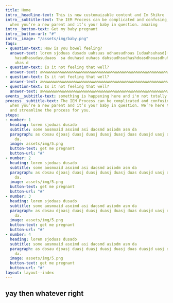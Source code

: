 ```yaml
---
title: Home
intro__headline-text: This is new customaizable content and Im Shikre
intro__subtitle-text: The IEM Process can be complicated and confusing, especially
  when you’re a new parent and it’s your baby in question. amazing
intro__button-text: Get my baby pregnant
intro__button-url: "#"
intro__image: "/assets/img/baby.png"
faqs:
- question-text: How is you bowel feeling?
  answer-text: lorem sjoduas dusado uahsuas udhaosudhoas [uduahsuhasd](http://google.com)
    hasudhasudasuduaos  sa douhasd ouhaos dahsoudhsudhashdoasdhouasdhuhasd ouhaos
    uhas d
- question-text: Is it not feeling that well?
  answer-text: awwwwwwwwwwwwwwwwwwwwwwwwwwwwwwwwwwwwwwwwwwwwwwwwwwwwwwwwwwwwwwwwwwwwwwwwwwwwwwwwwwwwwwwwwwwwwwwwwwwwwwwwwwwwwwwwwwwwwwwwwwwwwwwwwwwwwwwwwwww
- question-text: Is it not feeling that well?
  answer-text: awwwwwwwwwwwwwwwwwwwwwwwwwwwwwwwwwwwwwwwwwwwwwwwwwwwwwwwwwwwwwwwwwwwwwwwwwwwwwwwwwwwwwwwwwwwwwwwwwwwwwwwwwwwwwwwwwwwwwwwwwwwwwwwwwwwwwwwwwwww
- question-text: Is it not feeling that well?
  answer-text: awwwwwwwwwwwwwwwwwwwwwwwwwwwwwwwwwwwwwwwwwwwwwwwwwwwwwwwwwwwwwwwwwwwwwwwwwwwwwwwwwwwwwwwwwwwwwwwwwwwwwwwwwwwwwwwwwwwwwwwwwwwwwwwwwwwwwwwwwwww
events__subtitle-text: something is happening here and i'm not totally sad about *it*
process__subtitle-text: The IEM Process can be complicated and confusing, especially
  when you’re a new parent and it’s your baby in question. We’re here to simplify
  and streamline the process for you.
steps:
- number: 1
  heading: lorem sjoduas dusado
  subtitle: some aosmoaid asoimd asi daosmd asiodm asm da
  paragraph: as dosau djoasj duasj duasj duasj duasj duas duasjd uasj duasj dusaj
    da.
  image: assets/img/5.png
  button-text: get me pregnant
  button-url: "#"
- number: 2
  heading: lorem sjoduas dusado
  subtitle: some aosmoaid asoimd asi daosmd asiodm asm da
  paragraph: as dosau djoasj duasj duasj duasj duasj duas duasjd uasj duasj dusaj
    da.
  image: assets/img/5.png
  button-text: get me pregnant
  button-url: "#"
- number: 3
  heading: lorem sjoduas dusado
  subtitle: some aosmoaid asoimd asi daosmd asiodm asm da
  paragraph: as dosau djoasj duasj duasj duasj duasj duas duasjd uasj duasj dusaj
    da.
  image: assets/img/5.png
  button-text: get me pregnant
  button-url: "#"
- number: 4
  heading: lorem sjoduas dusado
  subtitle: some aosmoaid asoimd asi daosmd asiodm asm da
  paragraph: as dosau djoasj duasj duasj duasj duasj duas duasjd uasj duasj dusaj
    da.
  image: assets/img/5.png
  button-text: get me pregnant
  button-url: "#"
layout: layout--index
---
```


## yay then whatever right




































<!-- <div class="intro">

	<h1>Aman Srivastava is a freelance graphic designer with a focus on branding, storytelling, and illustration.</h1>

	<h2>Check out <a href="#">his work</a>, learn more <a href="#">about him</a> or <a href="#">high five him</a>.</h2>
</div>

<div class="intro">
	<h1>Check out <a href="#">his work</a>, learn more <a href="#">about him</a> or <a href="#">high five him</a>.</h1>
</div>

</a><a href="#">
	<span>we all do something.</span>
</a>



<a href="#">
	<span>we all do something.</span>
</a>
<a href="#">
	<span>we all do something.</span>
</a>
<a href="#">
	<span>we all do something.</span>
</a>
<a href="#">
	<span>we all do something.</span>
</a>
<a href="#">
	<span>we all do something.</span>
</a>
<a href="#">
	<span>we all do something.</span>
</a>
<a href="#">
	<span>we all do something.</span>
</a>
<a href="#">
	<span>we all do something.</span>
</a>
<a href="#">
	<span>we all do something.</span>
</a> -->
